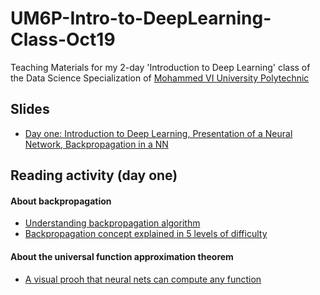 # UM6P-Intro-to-DeepLearning-Class-Oct19
Teaching Materials for my 2-day 'Introduction to Deep Learning' class of the Data Science Specialization of [Mohammed VI University Polytechnic](https://www.um6p.ma/)

## Slides 
* [Day one: Introduction to Deep Learning, Presentation of a Neural Network, Backpropagation in a NN](https://docs.google.com/presentation/d/1Z5GFv0cHoe3j2o61SmvJqQBrTsWctQwXmykcC0LDykg/edit?usp=sharing)

## Reading activity (day one)
#### About backpropagation
* [Understanding backpropagation algorithm](https://towardsdatascience.com/understanding-backpropagation-algorithm-7bb3aa2f95fd)
* [Backpropagation concept explained in 5 levels of difficulty](https://medium.com/coinmonks/backpropagation-concept-explained-in-5-levels-of-difficulty-8b220a939db5)

#### About the universal function approximation theorem
* [A visual prooh that neural nets can compute any function](http://neuralnetworksanddeeplearning.com/chap4.html)
